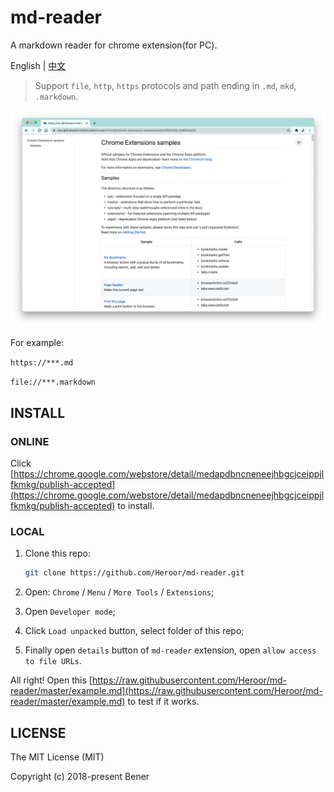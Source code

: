 # md-reader

A markdown reader for chrome extension(for PC).

English | [中文](https://github.com/Heroor/md-reader/blob/master/README-CN.md)

> Support `file`, `http`, `https` protocols and path ending in `.md`, `mkd`, `.markdown`.

![banner](./template/feature-0.png)

For example:

`https://***.md`

`file://***.markdown`

## INSTALL

### ONLINE

Click [https://chrome.google.com/webstore/detail/medapdbncneneejhbgcjceippjlfkmkg/publish-accepted](https://chrome.google.com/webstore/detail/medapdbncneneejhbgcjceippjlfkmkg/publish-accepted) to install.

### LOCAL

1. Clone this repo:

    ```bash
    git clone https://github.com/Heroor/md-reader.git
    ```

2. Open: `Chrome` / `Menu` / `More Tools` / `Extensions`;

3. Open `Developer mode`;

4. Click `Load unpacked` button, select folder of this repo;

5. Finally open `details` button of `md-reader` extension, open `allow access to file URLs`.

All right! Open this [https://raw.githubusercontent.com/Heroor/md-reader/master/example.md](https://raw.githubusercontent.com/Heroor/md-reader/master/example.md) to test if it works.

## LICENSE

The MIT License (MIT)

Copyright (c) 2018-present Bener
